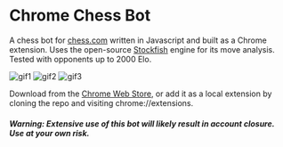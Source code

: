 # Chrome Chess Bot

A chess bot for [chess.com](https://chess.com) written in Javascript and built as a Chrome extension. Uses the open-source [Stockfish](https://github.com/exoticorn/stockfish-js) engine for its move analysis. Tested with opponents up to 2000 Elo.

![gif1](https://i.gyazo.com/dd7261f3e5e80a1c525ff16d2497cd57.gif)
![gif2](https://i.gyazo.com/250503299a9f8cda2bf12b708abb743a.gif)
![gif3](https://i.gyazo.com/b23c10494b89b913e72e2371ab3b24b4.gif)

Download from the [Chrome Web Store](https://chrome.google.com/webstore/detail/chess-bot/lohcfjmdomblangndimbjfecoapohjlb), or add it as a local extension by cloning the repo and visiting chrome://extensions.

##### Warning: Extensive use of this bot will likely result in account closure. Use at your own risk.
